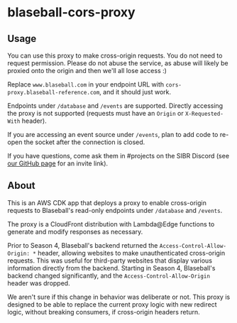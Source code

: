 # blaseball-cors-proxy

## Usage

You can use this proxy to make cross-origin requests. You do not need to request permission. Please do not abuse the service, as abuse will likely be proxied onto the origin and then we'll all lose access :)

Replace `www.blaseball.com` in your endpoint URL with `cors-proxy.blaseball-reference.com`, and it should just work.

Endpoints under `/database` and `/events` are supported. Directly accessing the proxy is not supported (requests must have an `Origin` or `X-Requested-With` header).

If you are accessing an event source under `/events`, plan to add code to re-open the socket after the connection is closed.

If you have questions, come ask them in #projects on the SIBR Discord (see [our GitHub page](https://github.com/Society-for-Internet-Blaseball-Research) for an invite link).

## About

This is an AWS CDK app that deploys a proxy to enable cross-origin requests to Blaseball's read-only endpoints under `/database` and `/events`.

The proxy is a CloudFront distribution with Lambda@Edge functions to generate and modify responses as necessary.

Prior to Season 4, Blaseball's backend returned the `Access-Control-Allow-Origin: *` header, allowing websites to make unauthenticated cross-origin requests.
This was useful for third-party websites that display various information directly from the backend.
Starting in Season 4, Blaseball's backend changed significantly, and the `Access-Control-Allow-Origin` header was dropped.

We aren't sure if this change in behavior was deliberate or not.
This proxy is designed to be able to replace the current proxy logic with new redirect logic, without breaking consumers, if cross-origin headers return.

